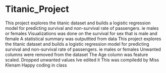 # Titanic_Project
This project explores the titanic dataset and builds a logistic regression model for predicting survival and non-survival rate of passengers. ie males or females
Visualizations was done on the survival for sex that is male and female 
A statistical summary was outputtted from data
This project explores the titanic dataset and builds a logistic regression model for predicting survival and non-survival rate of passengers. ie males or females
Unwanted columns were removed from the dataset
The Age column was feature scaled. 
Dropped unwanted values 
Ive edited it 
This was compiledd by Miss Klenam
Happy coding in class


